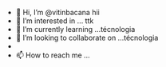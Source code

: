 - 👋 Hi, I’m @vitinbacana hii
- 👀 I’m interested in ... ttk
- 🌱 I’m currently learning ...técnologia
- 💞️ I’m looking to collaborate on ...técnologia
- 
- 📫 How to reach me ...

<!---
vitinbacana/vitinbacana is a ✨ special ✨ repository because its `README.md` (this file) appears on your GitHub profile.
You can click the Preview link to take a look at your changes.
--->

